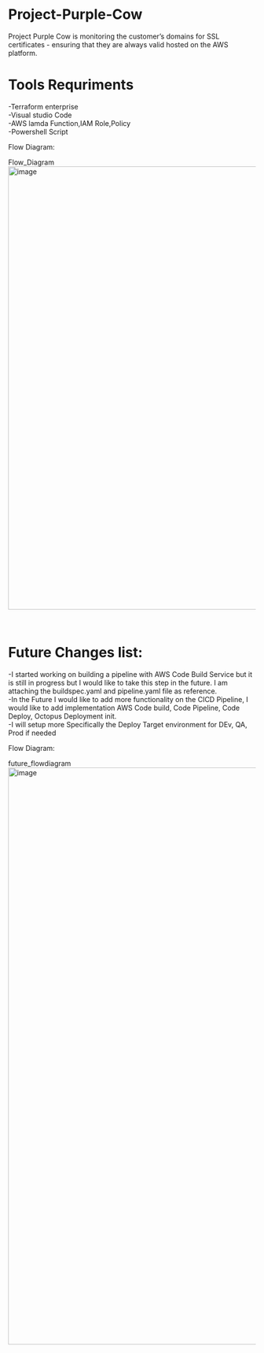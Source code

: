 # Project-Purple-Cow
Project Purple Cow is monitoring the customer’s domains for SSL certificates - ensuring that they are always valid hosted on the AWS platform.

# Tools Requriments
-Terraform enterprise<br/>
-Visual studio Code <br/>
-AWS lamda Function,IAM Role,Policy <br/>
-Powershell Script <br/>

Flow Diagram:

Flow_Diagram<img width="901" alt="image" src="https://user-images.githubusercontent.com/89275317/130370052-3ee3b459-3e61-49cd-81aa-60799b78c3c1.png">

<br/>

# Future Changes list:

-I started working on building a pipeline with AWS Code Build Service but it is still in progress but I would like to take this step in the future. I am attaching the buildspec.yaml and pipeline.yaml file as reference.<br/>
-In the Future I would like to add more functionality on the CICD Pipeline, I would like to add implementation  AWS Code build, Code Pipeline, Code Deploy, Octopus Deployment init.<br/>
-I will setup more Specifically the Deploy Target environment for DEv, QA, Prod if needed<br/>

Flow Diagram:

future_flowdiagram<img width="1173" alt="image" src="https://user-images.githubusercontent.com/89275317/130370897-946ee08d-b31f-433c-82e2-7dc28c8445d3.png">


